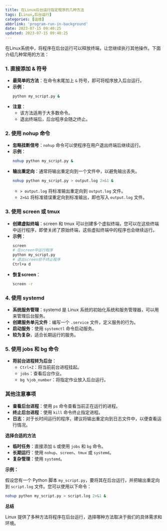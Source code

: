 ```yaml
---
title: 在Linux后台运行指定程序的几种方法
tags: [Linux,后台运行]
categories: [运维]
abbrlink: 'program-run-in-background'
date: 2023-07-15 09:40:25
updated: 2023-07-15 09:40:25
---
```


<div class="note info">在Linux系统中，将程序在后台运行可以释放终端，让您继续执行其他操作。下面介绍几种常用的方法：</div>

### 1. **直接添加 & 符号**

* **最简单的方法**：在命令末尾加上 `&` 符号，即可将程序放入后台运行。
* **示例**：
  ```bash
  python my_script.py &
  ```
* **注意**：
    - 该方法适用于大多数命令。
    - 退出终端后，后台程序会随之终止。

### 2. **使用 nohup 命令**

* **忽略挂断信号**：`nohup` 命令可以使程序在用户退出终端后继续运行。
* **示例**：
  ```bash
  nohup python my_script.py &
  ```
* **输出重定向**：通常将输出重定向到一个文件中，以避免输出丢失。
  ```bash
  nohup python my_script.py > output.log 2>&1 &
  ```
    - `> output.log` 将标准输出重定向到 `output.log` 文件。
    - `2>&1` 将标准错误重定向到标准输出，即也写入 `output.log` 文件。

### 3. **使用 screen 或 tmux**

* **创建虚拟终端**：screen 和 tmux 可以创建多个虚拟终端，您可以在这些终端中运行程序，即使关闭了原始终端，这些虚拟终端中的程序也会继续运行。
* **示例**：
  ```bash
  screen
  # 在screen中运行程序
  python my_script.py
  # 退出screen但不终止程序
  Ctrl+a d
  ```
* **恢复screen**：
  ```bash
  screen -r
  ```

### 4. **使用 systemd**

* **系统服务管理**：systemd 是 Linux 系统的初始化系统和服务管理器，可以用来管理后台服务。
* **创建服务单元文件**：编写一个 `.service` 文件，定义服务的行为。
* **启动服务**：使用 `systemctl` 命令启动服务。
* **较为复杂**，适合长期运行的服务。

### 5. **使用 jobs 和 bg 命令**

* **将前台进程转为后台**：
    - `Ctrl+Z`：将当前前台进程挂起。
    - `jobs`：查看后台作业。
    - `bg %job_number`：将指定作业放入后台运行。

### **其他注意事项**

* **查看后台进程**：使用 `ps` 命令查看当前正在运行的进程。
* **终止后台进程**：使用 `kill` 命令终止指定进程。
* **日志**：对于长时间运行的程序，建议将输出重定向到日志文件中，以便查看运行情况。

**选择合适的方法**

* **临时任务**：直接添加 `&` 或使用 `jobs` 和 `bg` 命令。
* **长期运行**：使用 `nohup`、`screen`、`tmux` 或 `systemd`。
* **复杂管理**：使用 `systemd`。

**示例：**

假设您有一个 Python 脚本 `my_script.py`，要将其在后台运行，并把输出重定向到 `script.log` 文件。您可以使用以下命令：

```bash
nohup python my_script.py > script.log 2>&1 &
```

**总结**

Linux 提供了多种方法将程序在后台运行，选择哪种方法取决于我们的具体需求和环境。
